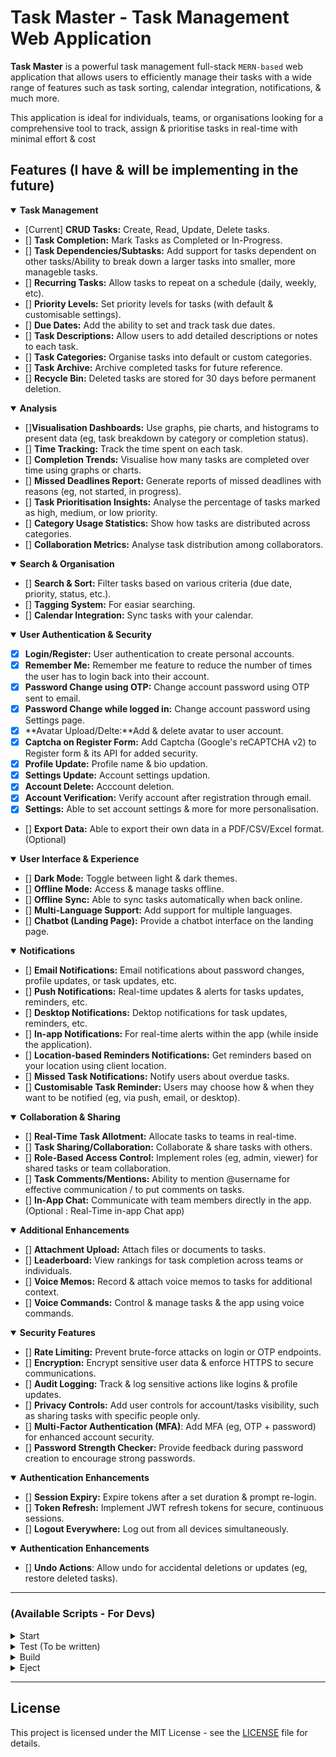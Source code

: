 # Task Master - Task Management Web Application

**Task Master** is a powerful task management full-stack `MERN-based` web application that allows users to efficiently manage their tasks with a wide range of features such as task sorting, calendar integration, notifications, & much more.

This application is ideal for individuals, teams, or organisations looking for a comprehensive tool to track, assign & prioritise tasks in real-time with minimal effort & cost

## Features (I have & will be implementing in the future)

<details open>
  <summary><strong>Task Management</strong></summary>
    
- [Current] **CRUD Tasks:** Create, Read, Update, Delete tasks.
- [] **Task Completion:** Mark Tasks as Completed or In-Progress.
- [] **Task Dependencies/Subtasks:** Add support for tasks dependent on other tasks/Ability to break down a larger tasks into smaller, more manageble tasks.
- [] **Recurring Tasks:** Allow tasks to repeat on a schedule (daily, weekly, etc).
- [] **Priority Levels:** Set priority levels for tasks (with default & customisable settings).
- [] **Due Dates:** Add the ability to set and track task due dates.
- [] **Task Descriptions:** Allow users to add detailed descriptions or notes to each task.
- [] **Task Categories:** Organise tasks into default or custom categories.
- [] **Task Archive:** Archive completed tasks for future reference.
- [] **Recycle Bin:** Deleted tasks are stored for 30 days before permanent deletion.

</details>

<details open>
  <summary><strong>Analysis</strong></summary>

- []**Visualisation Dashboards:** Use graphs, pie charts, and histograms to present data (eg, task breakdown by category or completion status).
- [] **Time Tracking:** Track the time spent on each task.
- [] **Completion Trends:** Visualise how many tasks are completed over time using graphs or charts.
- [] **Missed Deadlines Report:** Generate reports of missed deadlines with reasons (eg, not started, in progress).
- [] **Task Prioritisation Insights:** Analyse the percentage of tasks marked as high, medium, or low priority.
- [] **Category Usage Statistics:** Show how tasks are distributed across categories.
- [] **Collaboration Metrics:** Analyse task distribution among collaborators.

</details>

<details open>
  <summary><strong>Search & Organisation</strong></summary>

- [] **Search & Sort:** Filter tasks based on various criteria (due date, priority, status, etc.).
- [] **Tagging System:** For easiar searching.
- [] **Calendar Integration:** Sync tasks with your calendar.

</details>

<details open>
  <summary><strong>User Authentication & Security</strong></summary>

- [x] **Login/Register:** User authentication to create personal accounts.
- [x] **Remember Me:** Remember me feature to reduce the number of times the user has to login back into their account.
- [x] **Password Change using OTP:** Change account password using OTP sent to email.
- [x] **Password Change while logged in:** Change account password using Settings page.
- [x] **Avatar Upload/Delte:**Add & delete avatar to user account.
- [x] **Captcha on Register Form:** Add Captcha (Google's reCAPTCHA v2) to Register form & its API for added security.
- [x] **Profile Update:** Profile name & bio updation.
- [x] **Settings Update:** Account settings updation.
- [x] **Account Delete:** Acccount deletion.
- [x] **Account Verification:** Verify account after registration through email.
- [x] **Settings:** Able to set account settings & more for more personalisation.
- [] **Export Data:** Able to export their own data in a PDF/CSV/Excel format. (Optional)

</details>

<details open>
  <summary><strong>User Interface & Experience</strong></summary>

- [] **Dark Mode:** Toggle between light & dark themes.
- [] **Offline Mode:** Access & manage tasks offline.
- [] **Offline Sync:** Able to sync tasks automatically when back online.
- [] **Multi-Language Support:** Add support for multiple languages.
- [] **Chatbot (Landing Page):** Provide a chatbot interface on the landing page.

</details>

<details open>
  <summary><strong>Notifications</strong></summary>

- [] **Email Notifications:** Email notifications about password changes, profile updates, or task updates, etc.
- [] **Push Notifications:** Real-time updates & alerts for tasks updates, reminders, etc.
- [] **Desktop Notifications:** Dektop notifications for task updates, reminders, etc.
- [] **In-app Notifications:** For real-time alerts within the app (while inside the application).
- [] **Location-based Reminders Notifications:** Get reminders based on your location using client location.
- [] **Missed Task Notifications:** Notify users about overdue tasks.
- [] **Customisable Task Reminder:** Users may choose how & when they want to be notified (eg, via push, email, or desktop).

</details>

<details open>
  <summary><strong>Collaboration & Sharing</strong></summary>

- [] **Real-Time Task Allotment:** Allocate tasks to teams in real-time.
- [] **Task Sharing/Collaboration:** Collaborate & share tasks with others.
- [] **Role-Based Access Control:** Implement roles (eg, admin, viewer) for shared tasks or team collaboration.
- [] **Task Comments/Mentions:** Ability to mention @username for effective communication / to put comments on tasks.
- [] **In-App Chat:** Communicate with team members directly in the app. (Optional : Real-Time in-app Chat app)

</details>

<details open>
  <summary><strong>Additional Enhancements</strong></summary>

- [] **Attachment Upload:** Attach files or documents to tasks.
- [] **Leaderboard:** View rankings for task completion across teams or individuals.
- [] **Voice Memos:** Record & attach voice memos to tasks for additional context.
- [] **Voice Commands:** Control & manage tasks & the app using voice commands.

</details>

<details open>
  <summary><strong>Security Features</strong></summary>

- [] **Rate Limiting:** Prevent brute-force attacks on login or OTP endpoints.
- [] **Encryption:** Encrypt sensitive user data & enforce HTTPS to secure communications.
- [] **Audit Logging:** Track & log sensitive actions like logins & profile updates.
- [] **Privacy Controls:** Add user controls for account/tasks visibility, such as sharing tasks with specific people only.
- [] **Multi-Factor Authentication (MFA)**: Add MFA (eg, OTP + password) for enhanced account security.
- [] **Password Strength Checker:** Provide feedback during password creation to encourage strong passwords.

</details>

<details open>
  <summary><strong>Authentication Enhancements</strong></summary>

- [] **Session Expiry:** Expire tokens after a set duration & prompt re-login.
- [] **Token Refresh:** Implement JWT refresh tokens for secure, continuous sessions.
- [] **Logout Everywhere:** Log out from all devices simultaneously.

</details>

<details open>
  <summary><strong>Authentication Enhancements</strong></summary>

- [] **Undo Actions**: Allow undo for accidental deletions or updates (eg, restore deleted tasks).

</details>

---

### (Available Scripts - For Devs)

<details>
  <summary>Start</summary>
    
    npm start

Runs the app in development mode.
Open [http://localhost:3000](http://localhost:3000) to view it in your browser.

> You may also see any lint errors in the console.

</details>
<details>
  <summary>Test (To be written)</summary>

    npm test

Launches the test runner in the interactive watch mode.
See the section about [running tests](https://facebook.github.io/create-react-app/docs/running-tests) for more information.

</details>
<details>
  <summary>Build</summary>

    npm run build

Builds the app for production to the `build` folder.

> Correctly bundles React in production mode & optimises the build for the best performance.
> The build is minified & the filenames include the hashes

</details>
<details>
  <summary>Eject</summary>

    npm run eject

**Note: this is a one-way operation. Once you `eject`, you can't go back!**
If you aren't satisfied with the build tool & configuration choices, you can `eject` at any time

> This will remove the single build dependency from your project

</details>

---

## License

This project is licensed under the MIT License - see the [LICENSE](LICENSE) file for details.
